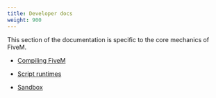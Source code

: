 ```yaml
---
title: Developer docs
weight: 900
---
```


This section of the documentation is specific to the core mechanics of FiveM.

- [Compiling FiveM](https://github.com/citizenfx/fivem/blob/master/docs/building.md)

- [Script runtimes](/docs/developers/script-runtimes)

- [Sandbox](/docs/developers/sandbox)
